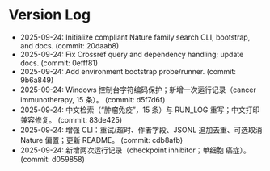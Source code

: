 # Version Log

- 2025-09-24: Initialize compliant Nature family search CLI, bootstrap, and docs. (commit: 20daab8)
- 2025-09-24: Fix Crossref query and dependency handling; update docs. (commit: 0efff81)
- 2025-09-24: Add environment bootstrap probe/runner. (commit: 9b6a849)
- 2025-09-24: Windows 控制台字符编码保护；新增一次运行记录（cancer immunotherapy, 15 条）。 (commit: d5f7d6f)
- 2025-09-24: 中文检索（“肿瘤免疫”，15 条）与 RUN_LOG 重写；中文打印兼容修复。 (commit: 83de425)
- 2025-09-24: 增强 CLI：重试/超时、作者字段、JSONL 追加去重、可选取消 Nature 偏置；更新 README。 (commit: cdb8afb)
- 2025-09-24: 新增两次运行记录（checkpoint inhibitor；单细胞 癌症）。 (commit: d059858)
